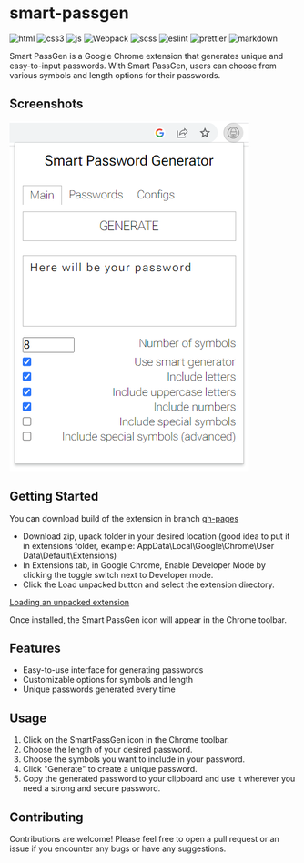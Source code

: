 # smart-passgen
![html](https://img.shields.io/badge/HTML5-E34F26?style=for-the-badge&logo=html5&logoColor=white) ![css3](https://img.shields.io/badge/CSS3-1572B6?style=for-the-badge&logo=css3&logoColor=white) ![js](https://img.shields.io/badge/JavaScript-F7DF1E?style=for-the-badge&logo=javascript&logoColor=black) ![Webpack](https://img.shields.io/badge/webpack-%238DD6F9.svg?style=for-the-badge&logo=webpack&logoColor=black) ![scss](https://img.shields.io/badge/SCss-CC6699?style=for-the-badge&logo=sass&logoColor=white) ![eslint](https://img.shields.io/badge/eslint-3A33D1?style=for-the-badge&logo=eslint&logoColor=white) ![prettier](https://img.shields.io/badge/prettier-1A2C34?style=for-the-badge&logo=prettier&logoColor=F7BA3E) ![markdown](https://img.shields.io/badge/Markdown-000000?style=for-the-badge&logo=markdown&logoColor=white)

Smart PassGen is a Google Chrome extension that generates unique and easy-to-input passwords. With Smart PassGen, users can choose from various symbols and length options for their passwords.

## Screenshots

![Smart PassGen main screen](https://github.com/thirdmadman/smart-passgen/raw/master/smart-passgen_main_screen.png)


## Getting Started

You can download build of the extension in branch [gh-pages](/github/thirdmadman/tree/gh-pages)

* Download zip, upack folder in your desired location (good idea to put it in extensions folder, example: AppData\Local\Google\Chrome\User Data\Default\Extensions)
* In Extensions tab, in Google Chrome, Enable Developer Mode by clicking the toggle switch next to Developer mode.
* Click the Load unpacked button and select the extension directory.

[Loading an unpacked extension](https://developer.chrome.com/docs/extensions/mv3/getstarted/development-basics/#load-unpacked)

Once installed, the Smart PassGen icon will appear in the Chrome toolbar.

## Features

* Easy-to-use interface for generating passwords
* Customizable options for symbols and length
* Unique passwords generated every time

## Usage

1. Click on the SmartPassGen icon in the Chrome toolbar.
2. Choose the length of your desired password.
3. Choose the symbols you want to include in your password.
4. Click "Generate" to create a unique password.
5. Copy the generated password to your clipboard and use it wherever you need a strong and secure password.

## Contributing

Contributions are welcome! Please feel free to open a pull request or an issue if you encounter any bugs or have any suggestions.

